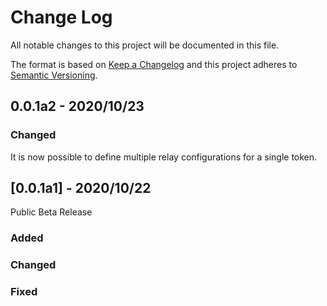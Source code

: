 # Change Log

All notable changes to this project will be documented in this file.

The format is based on [Keep a Changelog](http://keepachangelog.com/)
and this project adheres to [Semantic Versioning](http://semver.org/).

## 0.0.1a2 - 2020/10/23

### Changed

It is now possible to define multiple relay configurations for a single token.

## [0.0.1a1] - 2020/10/22

Public Beta Release

### Added

### Changed

### Fixed
